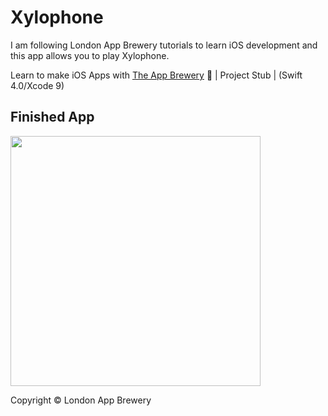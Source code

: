 # Xylophone
I am following London App Brewery tutorials to learn iOS development and this app allows you to play Xylophone.

Learn to make iOS Apps with [The App Brewery](https://www.appbrewery.co) 📱 | Project Stub | (Swift 4.0/Xcode 9)

## Finished App
<img src="https://github.com/londonappbrewery/Images/blob/master/Xylophone.png" width="400">

Copyright © London App Brewery
